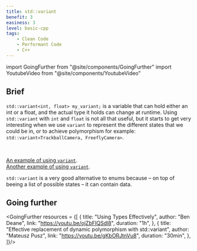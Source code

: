 ```yaml
---
title: std::variant
benefit: 3
easiness: 3
level: basic-cpp
tags:
    - Clean Code
    - Performant Code
    - C++
---
```

import GoingFurther from "@site/components/GoingFurther"
import YoutubeVideo from "@site/components/YoutubeVideo"


## Brief

`std::variant<int, float> my_variant;` is a variable that can hold either an int or a float, and the actual type it holds can change at runtime. Using `std::variant` with `int` and `float` is not all that useful, but it starts to get very interesting when we use `variant` to represent the different states that we could be in, or to achieve polymorphism for example: `std::variant<TrackballCamera, FreeflyCamera>`.

<YoutubeVideo id="qCc_Vqg3hJk?list=PLlrATfBNZ98dudnM48yfGUldqGD0S4FFb"/>

<br/>

[An example of using `variant`](https://youtu.be/ojZbFIQSdl8?t=933).<br/>
[Another example of using `variant`](https://youtu.be/ojZbFIQSdl8?t=1128).

`std::variant` is a very good alternative to enums because – on top of beeing a list of possible states – it can contain data.

## Going further

<GoingFurther resources = {[
    {
        title: "Using Types Effectively",
        author: "Ben Deane",
        link: "https://youtu.be/ojZbFIQSdl8",
        duration: "1h",
    },
    {
        title: "Effective replacement of dynamic polymorphism with std::variant",
        author: "Mateusz Pusz",
        link: "https://youtu.be/gKbORJtnVu8",
        duration: "30min",
    },
]}/>